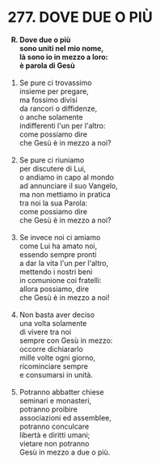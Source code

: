 # 277. DOVE DUE O PIÙ

<ol>
	<b><li type="A" value="18">Dove due o più<br>
		sono uniti nel mio nome,<br>
		là sono io in mezzo a loro:<br>
		è parola di Gesù</li></b><br>
	<li value="1">Se pure ci trovassimo<br>
		insieme per pregare,<br>
		ma fossimo divisi<br>
		da rancori o diffidenze,<br>
		o anche solamente<br>
		indifferenti l'un per l'altro:<br>
		come possiamo dire<br>
		che Gesù è in mezzo a noi?</li><br>
	<li>Se pure ci riuniamo<br>
		per discutere di Lui,<br>
		o andiamo in capo al mondo<br>
		ad annunciare il suo Vangelo,<br>
		ma non mettiamo in pratica<br>
		tra noi la sua Parola:<br>
		come possiamo dire<br>
		che Gesù è in mezzo a noi?</li><br>
	<li>Se invece noi ci amiamo<br>
		come Lui ha amato noi,<br>
		essendo sempre pronti<br>
		a dar la vita l'un per l'altro,<br>
		mettendo i nostri beni<br>
		in comunione coi fratelli:<br>
		allora possiamo, dire<br>
		che Gesù è in mezzo a noi!</li><br>
	<li>Non basta aver deciso<br>
		una volta solamente<br>
		di vivere tra noi<br>
		sempre con Gesù in mezzo:<br>
		occorre dichiararlo<br>
		mille volte ogni giorno,<br>
		ricominciare sempre<br>
		e consumarsi in unità.</li><br>
	<li>Potranno abbatter chiese<br>
		seminari e monasteri,<br>
		potranno proibire<br>
		associazioni ed assemblee,<br>
		potranno conculcare<br>
		libertà e diritti umani;<br>
		vietare non potranno<br>
		Gesù in mezzo a due o più.</li>
</ol>
